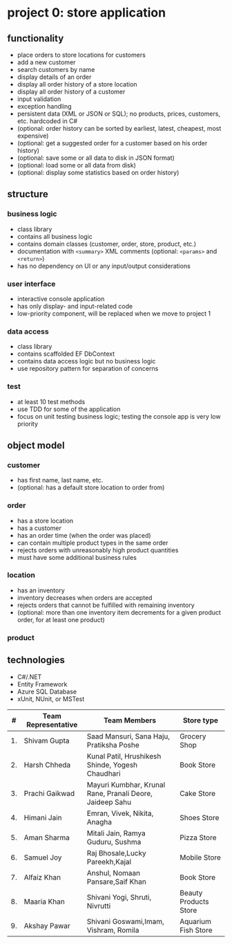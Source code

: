 # project 0: store application

## functionality
* place orders to store locations for customers
* add a new customer
* search customers by name
* display details of an order
* display all order history of a store location
* display all order history of a customer
* input validation
* exception handling
* persistent data (XML or JSON or SQL); no products, prices, customers, etc. hardcoded in C#
* (optional: order history can be sorted by earliest, latest, cheapest, most expensive)
* (optional: get a suggested order for a customer based on his order history)
* (optional: save some or all data to disk in JSON format)
* (optional: load some or all data from disk)
* (optional: display some statistics based on order history)

## structure

### business logic
* class library
* contains all business logic
* contains domain classes (customer, order, store, product, etc.)
* documentation with `<summary>` XML comments (optional: `<params>` and `<return>`)
* has no dependency on UI or any input/output considerations

### user interface
* interactive console application
* has only display- and input-related code
* low-priority component, will be replaced when we move to project 1

### data access
* class library
* contains scaffolded EF DbContext
* contains data access logic but no business logic
* use repository pattern for separation of concerns

### test 
* at least 10 test methods
* use TDD for some of the application
* focus on unit testing business logic; testing the console app is very low priority

## object model
### customer
* has first name, last name, etc.
* (optional: has a default store location to order from)

### order
* has a store location
* has a customer
* has an order time (when the order was placed)
* can contain multiple product types in the same order
* rejects orders with unreasonably high product quantities
* must have some additional business rules

### location
* has an inventory
* inventory decreases when orders are accepted
* rejects orders that cannot be fulfilled with remaining inventory
* (optional: more than one inventory item decrements for a given product order, for at least one product)

### product

## technologies
* C#/.NET
* Entity Framework
* Azure SQL Database
* xUnit, NUnit, or MSTest

|# | Team Representative  | Team Members         | Store type       |
|--|----------------------|----------------------|------------------|
|1.|Shivam Gupta          |Saad Mansuri, Sana Haju, Pratiksha Poshe|Grocery Shop|
|2.|Harsh Chheda          |Kunal Patil, Hrushikesh Shinde, Yogesh Chaudhari|Book Store  |
|3.|Prachi Gaikwad        |Mayuri Kumbhar, Krunal Rane, Pranali Deore, Jaideep Sahu|Cake Store |
|4.|Himani Jain           |Emran, Vivek, Nikita, Anagha|Shoes Store|
|5.|Aman Sharma           |Mitali Jain, Ramya Guduru, Sushma | Pizza Store|
|6.|Samuel Joy            |Raj Bhosale,Lucky Pareekh,Kajal|Mobile Store|
|7.|Alfaiz Khan           | Anshul, Nomaan Pansare,Saif Khan| Book Store |
|8.|Maaria Khan           |Shivani Yogi, Shruti, Nivrutti|Beauty Products Store|
|9.|Akshay Pawar          |Shivani Goswami,Imam, Vishram, Romila|Aquarium Fish Store|
